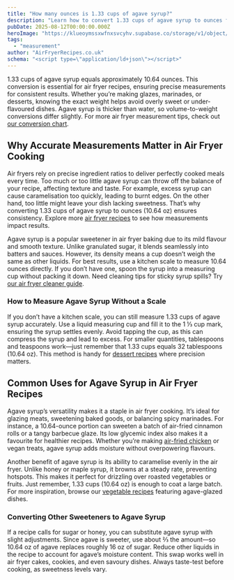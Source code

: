 ```yaml
---
title: "How many ounces is 1.33 cups of agave syrup?"
description: "Learn how to convert 1.33 cups of agave syrup to ounces for perfect air fryer recipes. Get accurate measurements in seconds!"
pubDate: 2025-08-12T00:00:00.000Z
heroImage: "https://klueoymssxwfnxsvcyhv.supabase.co/storage/v1/object/public/md/how-many-ounces-is-1-33-cups-of-agave-syrup-b8131ac5.webp"
tags:
  - "measurement"
author: "AirFryerRecipes.co.uk"
schema: "<script type=\"application/ld+json\"></script>"
---
```


<p>1.33 cups of agave syrup equals approximately 10.64 ounces. This conversion is essential for air fryer recipes, ensuring precise measurements for consistent results. Whether you’re making glazes, marinades, or desserts, knowing the exact weight helps avoid overly sweet or under-flavoured dishes. Agave syrup is thicker than water, so volume-to-weight conversions differ slightly. For more air fryer measurement tips, check out <a href=https://www.airfryerrecipe.co.uk/air-fryer-conversion-chart>our conversion chart</a>.</p>  

<h2>Why Accurate Measurements Matter in Air Fryer Cooking</h2>  
<p>Air fryers rely on precise ingredient ratios to deliver perfectly cooked meals every time. Too much or too little agave syrup can throw off the balance of your recipe, affecting texture and taste. For example, excess syrup can cause caramelisation too quickly, leading to burnt edges. On the other hand, too little might leave your dish lacking sweetness. That’s why converting 1.33 cups of agave syrup to ounces (10.64 oz) ensures consistency. Explore more <a href=https://www.airfryerrecipe.co.uk/recipes>air fryer recipes</a> to see how measurements impact results.</p>  

<p>Agave syrup is a popular sweetener in air fryer baking due to its mild flavour and smooth texture. Unlike granulated sugar, it blends seamlessly into batters and sauces. However, its density means a cup doesn’t weigh the same as other liquids. For best results, use a kitchen scale to measure 10.64 ounces directly. If you don’t have one, spoon the syrup into a measuring cup without packing it down. Need cleaning tips for sticky syrup spills? Try <a href=https://www.airfryerrecipe.co.uk/air-fryer-cleaner>our air fryer cleaner guide</a>.</p>  

<h3>How to Measure Agave Syrup Without a Scale</h3>  
<p>If you don’t have a kitchen scale, you can still measure 1.33 cups of agave syrup accurately. Use a liquid measuring cup and fill it to the 1 ⅓ cup mark, ensuring the syrup settles evenly. Avoid tapping the cup, as this can compress the syrup and lead to excess. For smaller quantities, tablespoons and teaspoons work—just remember that 1.33 cups equals 32 tablespoons (10.64 oz). This method is handy for <a href=https://www.airfryerrecipe.co.uk/recipe-category/dessert>dessert recipes</a> where precision matters.</p>  

<h2>Common Uses for Agave Syrup in Air Fryer Recipes</h2>  
<p>Agave syrup’s versatility makes it a staple in air fryer cooking. It’s ideal for glazing meats, sweetening baked goods, or balancing spicy marinades. For instance, a 10.64-ounce portion can sweeten a batch of air-fried cinnamon rolls or a tangy barbecue glaze. Its low glycemic index also makes it a favourite for healthier recipes. Whether you’re making <a href=https://www.airfryerrecipe.co.uk/recipe-category/chicken>air-fried chicken</a> or vegan treats, agave syrup adds moisture without overpowering flavours.</p>  

<p>Another benefit of agave syrup is its ability to caramelise evenly in the air fryer. Unlike honey or maple syrup, it browns at a steady rate, preventing hotspots. This makes it perfect for drizzling over roasted vegetables or fruits. Just remember, 1.33 cups (10.64 oz) is enough to coat a large batch. For more inspiration, browse our <a href=https://www.airfryerrecipe.co.uk/recipe-category/vegetables>vegetable recipes</a> featuring agave-glazed dishes.</p>  

<h3>Converting Other Sweeteners to Agave Syrup</h3>  
<p>If a recipe calls for sugar or honey, you can substitute agave syrup with slight adjustments. Since agave is sweeter, use about ⅔ the amount—so 10.64 oz of agave replaces roughly 16 oz of sugar. Reduce other liquids in the recipe to account for agave’s moisture content. This swap works well in air fryer cakes, cookies, and even savoury dishes. Always taste-test before cooking, as sweetness levels vary.</p>